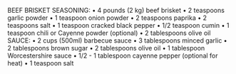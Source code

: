 BEEF BRISKET SEASONING: 
•	4 pounds (2 kg) beef brisket
•	2 teaspoons garlic powder
•	1 teaspoon onion powder
•	2 teaspoons paprika
•	2 teaspoons salt
•	1 teaspoon cracked black pepper
•	1/2 teaspoon cumin
•	1 teaspoon chili or Cayenne powder (optional)
•	2 tablespoons olive oil
SAUCE:
•	2 cups (500ml) barbecue sauce
•	3 tablespoons minced garlic
•	2 tablespoons brown sugar
•	2 tablespoons olive oil
•	1 tablespoon Worcestershire sauce
•	1/2 - 1 tablespoon cayenne pepper (optional for heat)
•	1 teaspoon salt